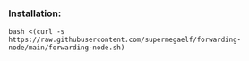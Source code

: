 ### Installation:

```
bash <(curl -s https://raw.githubusercontent.com/supermegaelf/forwarding-node/main/forwarding-node.sh)
```
